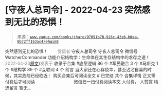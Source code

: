 # [守夜人总司令] - 2022-04-23 突然感到无比的恐惧！

> 来源：[`www.yuque.com/books/share/97051b78-926c-43e6-b0aa-0b72ff163ac4/ehqim8`](https://www.yuque.com/books/share/97051b78-926c-43e6-b0aa-0b72ff163ac4/ehqim8)

<ne-p id="520f42f3293818f927861ebbd5b15da4_p_0" data-lake-id="520f42f3293818f927861ebbd5b15da4_p_0"><ne-text id="u599c8ae8" style="color: rgb(51, 51, 51);">突然感到无比的恐惧！</ne-text></ne-p> <ne-p id="bfc793a65e6045a75b2fc21fdb493cd1" data-lake-id="bfc793a65e6045a75b2fc21fdb493cd1"><ne-text id="u6563ba4c" ne-fontsize="12" style="color: rgb(255, 255, 255);">原创</ne-text><ne-text id="u71b85a6f" style="color: rgb(140, 140, 140);">觉悟者</ne-text> <ne-text id="ud476ad50" ne-fontsize="14">守夜人总司令</ne-text></ne-p> <ne-p id="638d27a6c60025f890c40d5a706ecc75" data-lake-id="638d27a6c60025f890c40d5a706ecc75"><ne-text id="u9ce88425" ne-fontsize="14" ne-bold="true" style="color: rgb(51, 51, 51);">守夜人总司令</ne-text></ne-p> <ne-p id="d17fef6f32acffac835cc9517b62f2ab" data-lake-id="d17fef6f32acffac835cc9517b62f2ab"><ne-text id="uaf044c3a" ne-fontsize="14" style="color: rgb(51, 51, 51);">微信号</ne-text><ne-text id="ub3a3608b" ne-fontsize="14" style="color: rgb(51, 51, 51);">WatcherCommander</ne-text></ne-p> <ne-p id="a2fa382f3dd9cea6107cff7079759c8d" data-lake-id="a2fa382f3dd9cea6107cff7079759c8d"><ne-text id="ubc3a4b92" ne-fontsize="14" style="color: rgb(51, 51, 51);">功能介绍</ne-text><ne-text id="ub568a13a" ne-fontsize="14" style="color: rgb(51, 51, 51);">结构学：生命体在其生存结构中的求存之道！</ne-text></ne-p> <ne-p id="575acd8d74e7804fa3ee58842d478060" data-lake-id="575acd8d74e7804fa3ee58842d478060"><ne-text id="u85419c47" style="color: rgb(140, 140, 140);">2022-04-23</ne-text>[<ne-text id="ud0516589" ne-fontsize="14">原文</ne-text>](https://mp.weixin.qq.com/s?__biz=MzAxNDk1NjI2Mw==&mid=2247488317&idx=1&sn=d702e629c4c60c02610df2bc5ca43f72&chksm=9b8a30b5acfdb9a3c17a37b060013361b6f4de3e53e66b2942efd9b00d32692ab63859e68dcd#rd))<ne-text id="ufdb4de28" ne-fontsize="14" style="color: rgb(140, 140, 140);">发表于</ne-text></ne-p> <ne-p id="3828e88cf553ee1394b7466438654c14" data-lake-id="3828e88cf553ee1394b7466438654c14"><ne-text id="u27497519" style="color: rgb(51, 51, 51);">收录于合集</ne-text></ne-p> <ne-p id="012b0012d4d79175c216fb49e9b8e7d0" data-lake-id="012b0012d4d79175c216fb49e9b8e7d0"><ne-text id="uaa24653b" style="color: rgb(51, 51, 51);">#底层逻辑 86 个</ne-text></ne-p> <ne-p id="58176207b19c0170e8cd98d069f27459" data-lake-id="58176207b19c0170e8cd98d069f27459"><ne-text id="u5d808ac0" style="color: rgb(51, 51, 51);">#军民融合 3 个</ne-text></ne-p> <ne-p id="518132287ab8828e6a95c4a74c477494" data-lake-id="518132287ab8828e6a95c4a74c477494"><ne-text id="u1450b9fa" style="color: rgb(51, 51, 51);">#马斯克 1 个</ne-text></ne-p> <ne-p id="00af5d99c4c458f1deb0bcb48338fae0" data-lake-id="00af5d99c4c458f1deb0bcb48338fae0"><ne-text id="u0db408b0" style="color: rgb(51, 51, 51);">#结构学 89 个</ne-text></ne-p> <ne-p id="485b26470d1e2df4c4044cff6be47bff" data-lake-id="485b26470d1e2df4c4044cff6be47bff"><ne-text id="uf4cef2b2" style="color: rgb(51, 51, 51);">#互联网 4 个</ne-text></ne-p> <ne-p id="bd4f66e30affe73fca4ea868c7a63270" data-lake-id="bd4f66e30affe73fca4ea868c7a63270"><ne-text id="ubb06f7ec" style="color: rgb(51, 51, 51);">前言</ne-text></ne-p> <ne-p id="ea794b6f004824d5aad1bfbe450c4848" data-lake-id="ea794b6f004824d5aad1bfbe450c4848"><ne-text id="u9fd857c3" style="color: rgb(51, 51, 51);">当大家还在心存侥幸，甚至沾沾自喜的时候，其实危险已经临近！</ne-text></ne-p> <ne-p id="994e1e7251ebba7125e6297700c3c4b9" data-lake-id="994e1e7251ebba7125e6297700c3c4b9" ne-alignment="center"><ne-text id="u2364a0e2" style="color: rgb(51, 51, 51);">购买合集后可阅读全文</ne-text></ne-p> <ne-p id="1437026fd239e72cd574b0373964a5f7" data-lake-id="1437026fd239e72cd574b0373964a5f7" ne-alignment="center"><ne-text id="u69ab7577" style="color: rgb(51, 51, 51);">#</ne-text></ne-p> <ne-p id="896478768a80a1a47d8fd569f27430d4" data-lake-id="896478768a80a1a47d8fd569f27430d4" ne-alignment="center"><ne-text id="udafcdbcb" style="color: rgb(51, 51, 51);">已完结 共个</ne-text></ne-p> <ne-p id="3fe2964aeb807955e9cb0192098e3928" data-lake-id="3fe2964aeb807955e9cb0192098e3928" ne-alignment="center"><ne-text id="u429dcbe8" ne-fontsize="16">合集详情</ne-text></ne-p> <ne-p id="312fb357a71b3f450424edfd32ce051f" data-lake-id="312fb357a71b3f450424edfd32ce051f" ne-alignment="center"><ne-text id="u4ceba5de" style="color: rgb(51, 51, 51);">正文需付费后才可阅读</ne-text></ne-p> <ne-p id="68075da0260ca75747d87bd43e7bad89" data-lake-id="68075da0260ca75747d87bd43e7bad89" ne-alignment="center"><ne-text id="ub5d48db6" style="color: rgb(255, 255, 255);">加载中</ne-text></ne-p> <ne-p id="e2c150a6b4ab97793f27d3214591d3b5" data-lake-id="e2c150a6b4ab97793f27d3214591d3b5" ne-alignment="center"><ne-text id="u7dadf656" style="color: rgb(255, 255, 255);"> 微信豆购买</ne-text></ne-p> <ne-p id="76088bf4ac6c7a43dc62e668a1afb3fb" data-lake-id="76088bf4ac6c7a43dc62e668a1afb3fb" ne-alignment="center"><ne-text id="ua79c871b" style="color: rgb(51, 51, 51);">微信扫一扫付费阅读本文</ne-text></ne-p> <ne-p id="4baad5b3f298b81626ae9f62932c4c59" data-lake-id="4baad5b3f298b81626ae9f62932c4c59" ne-alignment="center"><ne-text id="uaf4ad664" ne-fontsize="13" style="color: rgb(51, 51, 51);">人付费， 人赞赏</ne-text></ne-p> <ne-h3 id="ZTJRF" data-lake-id="ZTJRF"><ne-heading-ext><ne-heading-anchor></ne-heading-anchor><ne-heading-fold></ne-heading-fold></ne-heading-ext><ne-heading-content><ne-text id="uc02bad54" ne-fontsize="16" style="color: rgb(51, 51, 51);">精选留言</ne-text></ne-heading-content></ne-h3> <ne-p id="354bc5ef8084cc10cd7eb46a3aca7259" data-lake-id="354bc5ef8084cc10cd7eb46a3aca7259"><ne-text id="u2e36688a" style="color: rgb(51, 51, 51);">暂无...</ne-text></ne-p>